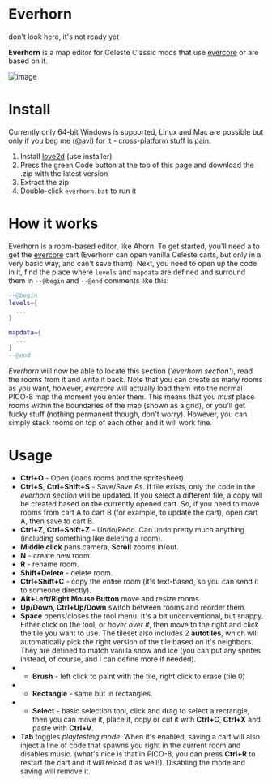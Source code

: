 # Everhorn
don't look here, it's not ready yet


**Everhorn** is a map editor for Celeste Classic mods that use [evercore](https://github.com/CelesteClassic/evercore) or are based on it.

![image](https://user-images.githubusercontent.com/25254726/115161532-f7f55d80-a0a6-11eb-959b-71c1a2e639a9.png)

# Install

Currently only 64-bit Windows is supported, Linux and Mac are possible but only if you beg me (@avi) for it - cross-platform stuff is pain.

1. Install [love2d](https://love2d.org/) (use installer)
2. Press the green Code button at the top of this page and download the .zip with the latest version
3. Extract the zip
4. Double-click `everhorn.bat` to run it

# How it works

Everhorn is a room-based editor, like Ahorn. To get started, you'll need a to get the [evercore](https://github.com/CelesteClassic/evercore) cart (Everhorn can open vanilla Celeste carts, but only in a very basic way, and can't save them). Next, you need to open up the code in it, find the place where `levels` and `mapdata` are defined and surround them in `--@begin` and `--@end` comments like this:

```lua
--@begin
levels={
  ...
}

mapdata={
  ...
}
--@end
```

*Everhorn* will now be able to locate this section (*'everhorn section'*), read the rooms from it and write it back. Note that you can create as many rooms as you want, however, *evercore* will actually load them into the normal PICO-8 map the moment you enter them. This means that you *must* place rooms within the boundaries of the map (shown as a grid), or you'll get fucky stuff (nothing permanent though, don't worry). However, you can simply stack rooms on top of each other and it will work fine.

# Usage

* **Ctrl+O** - Open (loads rooms and the spritesheet).
* **Ctrl+S**, **Ctrl+Shift+S** - Save/Save As. If file exists, only the code in the *everhorn section* will be updated. If you select a different file, a copy will be created based on the currently opened cart. So, if you need to move rooms from cart A to cart B (for example, to update the cart), open cart A, then save to cart B.
* **Ctrl+Z**, **Ctrl+Shift+Z** - Undo/Redo. Can undo pretty much anything (including something like deleting a room).
* **Middle click** pans camera, **Scroll** zooms in/out.
* **N** - create new room.
* **R** - rename room.
* **Shift+Delete** - delete room.
* **Ctrl+Shift+C** - copy the entire room (it's text-based, so you can send it to someone directly).
* **Alt+Left/Right Mouse Button** move and resize rooms.
* **Up/Down, Ctrl+Up/Down** switch between rooms and reorder them.
* **Space** opens/closes the tool menu. It's a bit unconventional, but snappy. Either click on the tool, or *hover over it*, then move to the right and click the tile you want to use. The tileset also includes 2 **autotiles**, which will automatically pick the right version of the tile based on it's neighbors. They are defined to match vanilla snow and ice (you can put any sprites instead, of course, and I can define more if needed).
* * **Brush** - left click to paint with the tile, right click to erase (tile 0)
* * **Rectangle** - same but in rectangles.
* * **Select** - basic selection tool, click and drag to select a rectangle, then you can move it, place it, copy or cut it with **Ctrl+C**, **Ctrl+X** and paste with **Ctrl+V**.
* **Tab** toggles *playtesting mode*. When it's enabled, saving a cart will also inject a line of code that spawns you right in the current room and disables music. (what's nice is that in PICO-8, you can press **Ctrl+R** to restart the cart and it will reload it as well!). Disabling the mode and saving will remove it.
